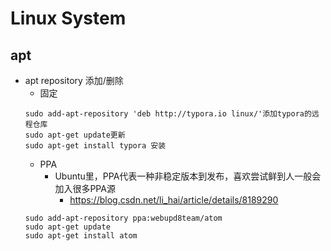 # Linux System

## apt
+ apt repository 添加/删除
    + 固定
    ```
    sudo add-apt-repository 'deb http://typora.io linux/'添加typora的远程仓库
    sudo apt-get update更新
    sudo apt-get install typora 安装
    ```
    + PPA
        + Ubuntu里，PPA代表一种非稳定版本到发布，喜欢尝试鲜到人一般会加入很多PPA源
            + https://blog.csdn.net/li_hai/article/details/8189290
    ```
    sudo add-apt-repository ppa:webupd8team/atom
    sudo apt-get update
    sudo apt-get install atom 
    ```
    